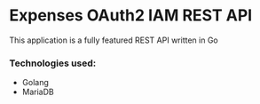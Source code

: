# Expenses OAuth2 IAM REST API

This application is a fully featured REST API written in Go

### Technologies used:

- Golang
- MariaDB
